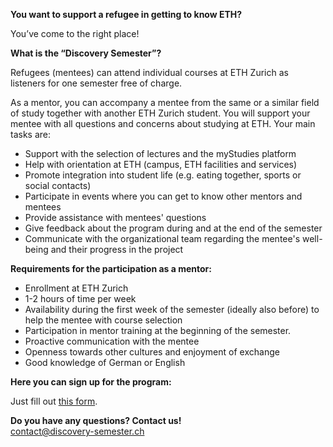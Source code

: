 **You want to support a refugee in getting to know ETH?**
 
You’ve come to the right place!

**What is the “Discovery Semester”?**

Refugees (mentees) can attend individual courses at ETH Zurich as listeners for one semester free of charge.

As a mentor, you can accompany a mentee from the same or a similar field of study together with another ETH Zurich student.
You will support your mentee with all questions and concerns about studying at ETH.
Your main tasks are:
- Support with the selection of lectures and the myStudies platform
- Help with orientation at ETH (campus, ETH facilities and services)
- Promote integration into student life (e.g. eating together, sports or social contacts)
- Participate in events where you can get to know other mentors and mentees 
- Provide assistance with mentees' questions 
- Give feedback about the program during and at the end of the semester
- Communicate with the organizational team regarding the mentee's well-being and their progress in the project

**Requirements for the participation as a mentor:**

- Enrollment at ETH Zurich
- 1-2 hours of time per week
- Availability during the first week of the semester (ideally also before) to help the mentee with course selection
- Participation in mentor training at the beginning of the semester.
- Proactive communication with the mentee
- Openness towards other cultures and enjoyment of exchange
- Good knowledge of German or English

**Here you can sign up for the program:**

Just fill out [this form](https://docs.google.com/forms/d/e/1FAIpQLSffz10ZXBku0RzcT0GQP9dz55vrmZB0mSMrdwoBInR4GPooOA/viewform?usp=sf_link).

**Do you have any questions? Contact us!**  
[contact@discovery-semester.ch](mailto:contact@discovery-semester.ch)
